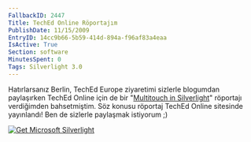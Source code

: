 ```yaml
---
FallbackID: 2447
Title: TechEd Online Röportajım
PublishDate: 11/15/2009
EntryID: 14cc9b66-5b59-414d-894a-f96af83a4eaa
IsActive: True
Section: software
MinutesSpent: 0
Tags: Silverlight 3.0
---
```

Hatırlarsanız Berlin, TechEd Europe ziyaretimi sizlerle blogumdan
paylaşırken TechEd Online için de bir "[Multitouch in
Silverlight](http://www.msteched.com/online/view.aspx?tid=de0bf60e-9e5f-492d-a176-818281e94cb2)"
röportajı verdiğimden bahsetmiştim. Söz konusu röportaj TechEd Online
sitesinde yayınlandı! Ben de sizlerle paylaşmak istiyorum ;)

<div style="width:412px;height:284px;">

[![Get Microsoft
Silverlight](http://go2.microsoft.com/fwlink/?LinkId=108181)](http://go2.microsoft.com/fwlink/?LinkID=124807)

</div>

